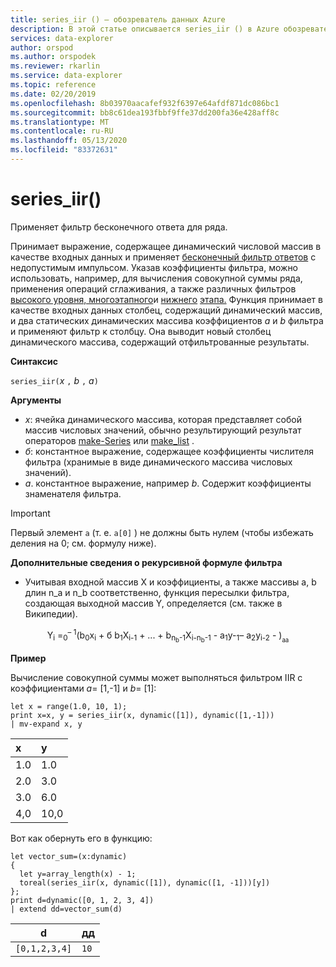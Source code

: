 ```yaml
---
title: series_iir () — обозреватель данных Azure
description: В этой статье описывается series_iir () в Azure обозреватель данных.
services: data-explorer
author: orspod
ms.author: orspodek
ms.reviewer: rkarlin
ms.service: data-explorer
ms.topic: reference
ms.date: 02/20/2019
ms.openlocfilehash: 8b03970aacafef932f6397e64afdf871dc086bc1
ms.sourcegitcommit: bb8c61dea193fbbf9ffe37dd200fa36e428aff8c
ms.translationtype: MT
ms.contentlocale: ru-RU
ms.lasthandoff: 05/13/2020
ms.locfileid: "83372631"
---
```

# <a name="series_iir"></a>series_iir()

Применяет фильтр бесконечного ответа для ряда.  

Принимает выражение, содержащее динамический числовой массив в качестве входных данных и применяет [бесконечный фильтр ответов](https://en.wikipedia.org/wiki/Infinite_impulse_response) с недопустимым импульсом. Указав коэффициенты фильтра, можно использовать, например, для вычисления совокупной суммы ряда, применения операций сглаживания, а также различных фильтров [высокого уровня, многоэтапного](https://en.wikipedia.org/wiki/High-pass_filter)и [нижнего](https://en.wikipedia.org/wiki/Low-pass_filter) [этапа.](https://en.wikipedia.org/wiki/Band-pass_filter) Функция принимает в качестве входных данных столбец, содержащий динамический массив, и два статических динамических массива коэффициентов *a* и *b* фильтра и применяют фильтр к столбцу. Она выводит новый столбец динамического массива, содержащий отфильтрованные результаты.  
 

**Синтаксис**

`series_iir(`*x* `,` *b* `,` *a*`)`

**Аргументы**

* *x*: ячейка динамического массива, которая представляет собой массив числовых значений, обычно результирующий результат операторов [make-Series](make-seriesoperator.md) или [make_list](makelist-aggfunction.md) .
* *б*: константное выражение, содержащее коэффициенты числителя фильтра (хранимые в виде динамического массива числовых значений).
* *а*. константное выражение, например *b*. Содержит коэффициенты знаменателя фильтра.

> [!IMPORTANT]
> Первый элемент `a` (т. е. `a[0]` ) не должны быть нулем (чтобы избежать деления на 0; см. формулу ниже).

**Дополнительные сведения о рекурсивной формуле фильтра**

* Учитывая входной массив X и коэффициенты, а также массивы a, b длин n_a и n_b соответственно, функция пересылки фильтра, создающая выходной массив Y, определяется (см. также в Википедии).

<div align="center">
Y<sub>i</sub> =<sub>0</sub><sup>– 1</sup>(b<sub>0</sub>x<sub>i</sub> 
 + б b<sub>1</sub>X<sub>i-1</sub> + ... + b<sub>n<sub>b</sub>-1</sub>X<sub>i-n<sub>b</sub>-1</sub> 
 - a<sub>1</sub>y-<sub>1</sub>– a<sub>2</sub>y<sub>i-2</sub> - )<sub><sub>a</sub></sub><sub><sub>a</sub></sub>
</div>

**Пример**

Вычисление совокупной суммы может выполняться фильтром IIR с коэффициентами *a*= [1,-1] и *b*= [1]:  

<!-- csl: https://help.kusto.windows.net:443/Samples -->
```kusto
let x = range(1.0, 10, 1);
print x=x, y = series_iir(x, dynamic([1]), dynamic([1,-1]))
| mv-expand x, y
```

| x | y |
|:--|:--|
|1.0|1.0|
|2.0|3.0|
|3.0|6.0|
|4,0|10,0|

Вот как обернуть его в функцию:

<!-- csl: https://help.kusto.windows.net:443/Samples -->
```kusto
let vector_sum=(x:dynamic)
{
  let y=array_length(x) - 1;
  toreal(series_iir(x, dynamic([1]), dynamic([1, -1]))[y])
};
print d=dynamic([0, 1, 2, 3, 4])
| extend dd=vector_sum(d)
```

|d            |дд  |
|-------------|----|
|`[0,1,2,3,4]`|`10`|
